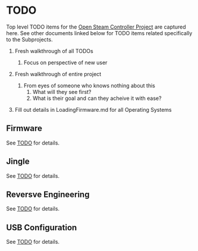 # TODO

Top level TODO items for the [Open Steam Controller Project](./) are captured 
 here. See other documents linked below for TODO items related specifically to 
 the Subprojects.

1. Fresh walkthrough of all TODOs
    1. Focus on perspective of new user
1. Fresh walkthrough of entire project
    1. From eyes of someone who knows nothing about this
        1. What will they see first?
        1. What is their goal and can they acheive it with ease?

1. Fill out details in LoadingFirmware.md for all Operating Systems

## Firmware

See [TODO](./Firmware/TODO.md) for details.

## Jingle

See [TODO](./Jingle/TODO.md) for details.

## Reversve Engineering

See [TODO](./ReverseEngineering/TODO.md) for details.

## USB Configuration

See [TODO](./UsbConfiguration/TODO.md) for details.

